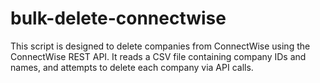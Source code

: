 # bulk-delete-connectwise
This script is designed to delete companies from ConnectWise using the ConnectWise REST API. It reads a CSV file containing company IDs and names, and attempts to delete each company via API calls.
